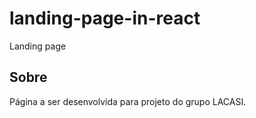 # landing-page-in-react
Landing page 

## Sobre

Página a ser desenvolvida para projeto do grupo LACASI.
